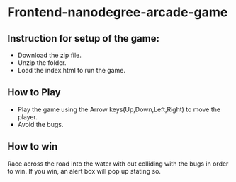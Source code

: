 Frontend-nanodegree-arcade-game
===============================

## Instruction for setup of the game:

*  Download the zip file.
*  Unzip the folder. 
*  Load the index.html to run the game.

## How to Play
*  Play the game using the Arrow keys(Up,Down,Left,Right) to move the player.
*  Avoid the bugs.

## How to win
   Race across the road into the water with out colliding with the bugs in order to win. If you win, an alert box will pop up stating so.

